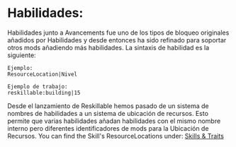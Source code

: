# Habilidades:

Habilidades junto a Avancements fue uno de los tipos de bloqueo originales añadidos por Habilidades y desde entonces ha sido refinado para soportar otros mods añadiendo más habilidades. La sintaxis de habilidad es la siguiente:

    Ejemplo:
    ResourceLocation|Nivel
    
    Ejemplo de trabajo:
    reskillable:building|15
    

Desde el lanzamiento de Reskillable hemos pasado de un sistema de nombres de habilidades a un sistema de ubicación de recursos. Esto permite que varias habilidades añadan habilidades con el mismo nombre interno pero diferentes identificadores de mods para la Ubicación de Recursos. You can find the Skill's ResourceLocations under: [Skills & Traits](/Mods/CompatSkills/Requirements/Skills_Traits/)